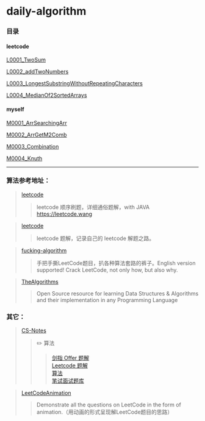 <!--
 * @Date        : 2020-05-02 20:11:02
 * @LastEditors : anlzou
 * @Github      : https://github.com/anlzou
 * @LastEditTime: 2020-05-03 21:30:58
 * @FilePath    : \algorithm\README.md
 * @Describe    : 
 -->
# daily-algorithm

### 目录

#### leetcode  
[L0001_TwoSum](./problems/L0001_TwoSum.md)

[L0002_addTwoNumbers](./problems/L0002_addTwoNumbers.md)

[L0003_LongestSubstringWithoutRepeatingCharacters](./problems/L0003_LongestSubstringWithoutRepeatingCharacters.md)

[L0004_MedianOf2SortedArrays](./problems/L0004_MedianOf2SortedArrays.md)

#### myself
[M0001_ArrSearchingArr](./problems/M0001_ArrSearchingArr.md)

[M0002_ArrGetM2Comb](./problems/M0002_ArrGetM2Comb.md)

[M0003_Combination](./problems/M0003_Combination.md)

[M0004_Knuth](./problems/M0004_Knuth.md)

--------------
### 算法参考地址：
>[leetcode](https://github.com/wind-liang/leetcode)
>>leetcode 顺序刷题，详细通俗题解，with JAVA https://leetcode.wang

>[leetcode](https://github.com/azl397985856/leetcode)
>>leetcode 题解，记录自己的 leetcode 解题之路。

>[fucking-algorithm](https://github.com/labuladong/fucking-algorithm)
>>手把手撕LeetCode题目，扒各种算法套路的裤子。English version supported! Crack LeetCode, not only how, but also why.

>[TheAlgorithms](https://github.com/TheAlgorithms)
>>Open Source resource for learning Data Structures & Algorithms and their implementation in any Programming Language

### 其它：
>[CS-Notes](https://github.com/CyC2018/CS-Notes/blob/master/notes/Leetcode%20%E9%A2%98%E8%A7%A3%20-%20%E7%9B%AE%E5%BD%95.md)
>>  ✏️ 算法
>>>[剑指 Offer 题解](https://github.com/CyC2018/CS-Notes/blob/master/notes/%E5%89%91%E6%8C%87%20Offer%20%E9%A2%98%E8%A7%A3%20-%20%E7%9B%AE%E5%BD%95.md)     
>>>[Leetcode 题解](https://github.com/CyC2018/CS-Notes/blob/master/notes/Leetcode%20%E9%A2%98%E8%A7%A3%20-%20%E7%9B%AE%E5%BD%95.md)     
>>[算法](https://github.com/CyC2018/CS-Notes/blob/master/notes/%E7%AE%97%E6%B3%95%20-%20%E7%9B%AE%E5%BD%95.md)      
>>[笔试面试题库](https://www.nowcoder.com/contestRoom?from=cyc_github)

>[LeetCodeAnimation](https://github.com/MisterBooo/LeetCodeAnimation)
>>Demonstrate all the questions on LeetCode in the form of animation.（用动画的形式呈现解LeetCode题目的思路）